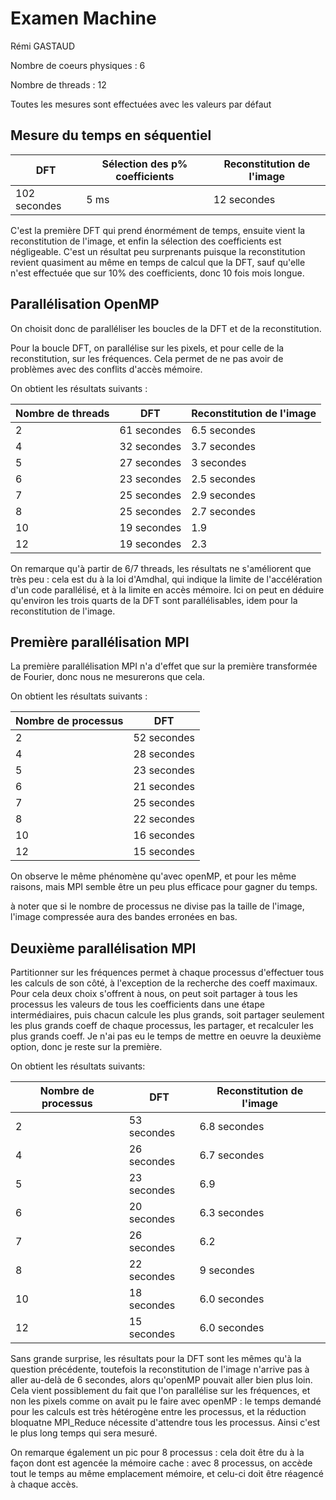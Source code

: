 # Examen Machine

Rémi GASTAUD

Nombre de coeurs physiques : 6

Nombre de threads : 12

Toutes les mesures sont effectuées avec les valeurs par défaut

## Mesure du temps en séquentiel

| DFT          | Sélection des p% coefficients | Reconstitution de l'image |
| ------------ | ----------------------------- | ------------------------- |
| 102 secondes | 5 ms                          | 12 secondes               |

C'est la première DFT qui prend énormément de temps, ensuite vient la reconstitution de l'image, et enfin la sélection des coefficients est négligeable. C'est un résultat peu surprenants puisque la reconstitution revient quasiment au même en temps de calcul que la DFT, sauf qu'elle n'est effectuée que sur 10% des coefficients, donc 10 fois mois longue.

## Parallélisation OpenMP

On choisit donc de paralléliser les boucles de la DFT et de la reconstitution.

Pour la boucle DFT, on parallélise sur les pixels, et pour celle de la reconstitution, sur les fréquences. Cela permet de ne pas avoir de problèmes avec des conflits d'accès mémoire.

On obtient les résultats suivants :

| Nombre de threads | DFT         | Reconstitution de l'image |
| ----------------- | ----------- | ------------------------- |
| 2                 | 61 secondes | 6.5 secondes              |
| 4                 | 32 secondes | 3.7 secondes              |
| 5                 | 27 secondes | 3 secondes                |
| 6                 | 23 secondes | 2.5 secondes              |
| 7                 | 25 secondes | 2.9 secondes              |
| 8                 | 25 secondes | 2.7 secondes              |
| 10                | 19 secondes | 1.9                       |
| 12                | 19 secondes | 2.3                       |

On remarque qu'à partir de 6/7 threads, les résultats ne s'améliorent que très peu : cela est du à la loi d'Amdhal, qui indique la limite de l'accélération d'un code parallélisé, et à la limite en accès mémoire. Ici on peut en déduire qu'environ les trois quarts de la DFT sont parallélisables, idem pour la reconstitution de l'image.

## Première parallélisation MPI

La première parallélisation MPI n'a d'effet que sur la première transformée de Fourier, donc nous ne mesurerons que cela.

On obtient les résultats suivants :

| Nombre de processus | DFT         |
| ------------------- | ----------- |
| 2                   | 52 secondes |
| 4                   | 28 secondes |
| 5                   | 23 secondes |
| 6                   | 21 secondes |
| 7                   | 25 secondes |
| 8                   | 22 secondes |
| 10                  | 16 secondes |
| 12                  | 15 secondes |

On observe le même phénomène qu'avec openMP, et pour les même raisons, mais MPI semble être un peu plus efficace pour gagner du temps.

à noter que si le nombre de processus ne divise pas la taille de l'image, l'image compressée aura des bandes erronées en bas.

## Deuxième parallélisation MPI

Partitionner sur les fréquences permet à chaque processus d'effectuer tous les calculs de son côté, à l'exception de la recherche des coeff maximaux. Pour cela deux choix s'offrent à nous, on peut soit partager à tous les processus les valeurs de tous les coefficients dans une étape intermédiaires, puis chacun calcule les plus grands, soit partager seulement les plus grands coeff de chaque processus, les partager, et recalculer les plus grands coeff. Je n'ai pas eu le temps de mettre en oeuvre la deuxième option, donc je reste sur la première.

On obtient les résultats suivants:

| Nombre de processus | DFT           | Reconstitution de l'image |
| ------------------- | ------------- | ------------------------- |
| 2                   | 53 secondes   | 6.8 secondes              |
| 4                   | 26 secondes   | 6.7 secondes              |
| 5                   | 23 secondes   | 6.9                       |
| 6                   | 20 secondes   | 6.3   secondes            |
| 7                   | 26 secondes   | 6.2                       |
| 8                   | 22 secondes   | 9 secondes                |
| 10                  | 18 secondes   | 6.0 secondes              |
| 12                  | 15   secondes | 6.0 secondes              |

Sans grande surprise, les résultats pour la DFT sont les mêmes qu'à la question précédente, toutefois la reconstitution de l'image n'arrive pas à aller au-delà de 6 secondes, alors qu'openMP pouvait aller bien plus loin. Cela vient possiblement du fait que l'on parallélise sur les fréquences, et non les pixels comme on avait pu le faire avec openMP : le temps demandé pour les calculs est très hétérogène entre les processus, et la réduction bloquatne MPI_Reduce nécessite d'attendre tous les processus. Ainsi c'est le plus long temps qui sera mesuré.

On remarque également un pic pour 8 processus : cela doit être du à la façon dont est agencée la mémoire cache : avec 8 processus, on accède tout le temps au même emplacement mémoire, et celu-ci doit être réagencé à chaque accès.

